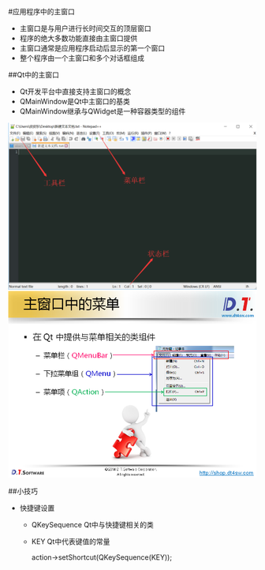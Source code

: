 #应用程序中的主窗口
* 主窗口是与用户进行长时间交互的顶层窗口
* 程序的绝大多数功能直接由主窗口提供
* 主窗口通常是应用程序启动后显示的第一个窗口
* 整个程序由一个主窗口和多个对话框组成

##Qt中的主窗口
* Qt开发平台中直接支持主窗口的概念
* QMainWindow是Qt中主窗口的基类
* QMainWindow继承与QWidget是一种容器类型的组件

![主窗口组成.bmp](../pic/主窗口组成.bmp "主窗口组成")  
![主窗口中的菜单](../pic/主窗口中的菜单.PNG "主窗口中的菜单.PNG")


##小技巧
* 快捷键设置
  * QKeySequence Qt中与快捷键相关的类
  * KEY Qt中代表键值的常量

    action->setShortcut(QKeySequence(KEY));
